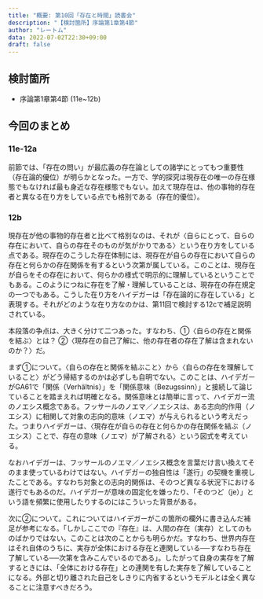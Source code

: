 ```yaml
---
title: "概要: 第10回「存在と時間」読書会"
description: "【検討箇所】序論第1章第4節"
author: "レートム"
data: 2022-07-02T22:30+09:00
draft: false
---
```


検討箇所
----

* 序論第1章第4節 (11e~12b)

今回のまとめ
----

### 11e-12a

前節では、「存在の問い」が最広義の存在論としての諸学にとってもつ重要性（存在論的優位）が明らかとなった。一方で、学的探究は現存在の唯一の存在様態でもなければ最も身近な存在様態でもない。加えて現存在は、他の事物的存在者と異なる在り方をしている点でも格別である（存在的優位）。

### 12b

現存在が他の事物的存在者と比べて格別なのは、それが〈自らにとって、自らの存在において、自らの存在そのものが気がかりである〉という在り方をしている点である。現存在のこうした存在体制には、現存在が自らの存在において自らの存在と何らかの存在関係を有するという次第が属している。このことは、現存在が自らをその存在において、何らかの様式で明示的に理解しているということでもある。このようにつねに存在を了解・理解していることは、現存在の存在規定の一つでもある。こうした在り方をハイデガーは「存在論的に存在している」と表現する。それがどのような在り方なのかは、第11回で検討する12cで補足説明されている。

本段落の争点は、大きく分けて二つあった。すなわち、①〈自らの存在と関係を結ぶ〉とは？ ②〈現存在の自己了解に、他の存在者の存在了解は含まれないのか？〉だ。

まず①について。〈自らの存在と関係を結ぶこと〉から〈自らの存在を理解していること〉がどう帰結するのかは必ずしも自明でない。このことは、ハイデガーがGA61で「関係（Verhältnis）」を「関係意味（Bezugssinn）」と接続して論じていることを踏まえれば明確となる。関係意味とは簡単に言って、ハイデガー流のノエシス概念である。フッサールのノエマ／ノエシスは、ある志向的作用（ノエシス）に相関して対象の志向的意味（ノエマ）が与えられるという考えだった。つまりハイデガーは、〈現存在が自らの存在と何らかの存在関係を結ぶ（ノエシス）ことで、存在の意味（ノエマ）が了解される〉という図式を考えている。

なおハイデガーは、フッサールのノエマ／ノエシス概念を言葉だけ言い換えてそのまま使っているわけではない。ハイデガーの独自性は「遂行」の契機を重視したことである。すなわち対象との志向的関係は、そのつど異なる状況下における遂行でもあるのだ。ハイデガーが意味の固定化を嫌ったり、「そのつど（je）」という語を頻繁に使用したりするのにはこういった背景がある。

次に②について。これについてはハイデガーがこの箇所の欄外に書き込んだ補足が参考になる。「しかしここでの『存在』は、人間の存在（実存）としてのものばかりではない。このことは次のことからも明らかだ。すなわち、世界内存在はそれ自体のうちに、実存が全体における存在と連関している──すなわち存在了解している──次第を含みこんでいるのである」。したがって自身の実存を了解するときには、「全体における存在」との連関を有した実存を了解していることになる。外部と切り離された自己をしきりに内省するというモデルとは全く異なることに注意すべきだろう。